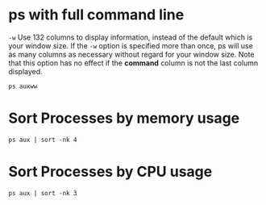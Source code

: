 # ps with full command line
`-w` Use 132 columns to display information, instead of the default which is your window size.
If the `-w` option is specified more than once, ps will use as many columns as necessary without regard for your window size.
Note that this option has no effect if the **command** column is not the last column displayed.
```
ps auxww
```

# Sort Processes by memory usage
```
ps aux | sort -nk 4
```
# Sort Processes by CPU usage
```
ps aux | sort -nk 3
```
